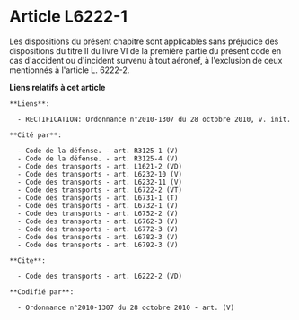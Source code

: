 # Article L6222-1

Les dispositions du présent chapitre sont applicables sans préjudice des dispositions du titre II du livre VI de la première
partie du présent code en cas d'accident ou d'incident survenu à tout aéronef, à l'exclusion de ceux mentionnés à l'article
L. 6222-2.

**Liens relatifs à cet article**

	**Liens**:

	  - RECTIFICATION: Ordonnance n°2010-1307 du 28 octobre 2010, v. init.

	**Cité par**:

	  - Code de la défense. - art. R3125-1 (V)
	  - Code de la défense. - art. R3125-4 (V)
	  - Code des transports - art. L1621-2 (VD)
	  - Code des transports - art. L6232-10 (V)
	  - Code des transports - art. L6232-11 (V)
	  - Code des transports - art. L6722-2 (VT)
	  - Code des transports - art. L6731-1 (T)
	  - Code des transports - art. L6732-1 (V)
	  - Code des transports - art. L6752-2 (V)
	  - Code des transports - art. L6762-3 (V)
	  - Code des transports - art. L6772-3 (V)
	  - Code des transports - art. L6782-3 (V)
	  - Code des transports - art. L6792-3 (V)

	**Cite**:

	  - Code des transports - art. L6222-2 (VD)

	**Codifié par**:

	  - Ordonnance n°2010-1307 du 28 octobre 2010 - art. (V)
